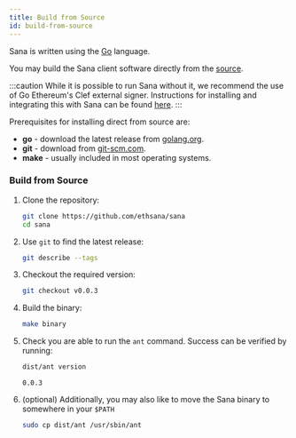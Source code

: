 ```yaml
---
title: Build from Source
id: build-from-source
---
```


Sana is written using the [Go](https://golang.org) language. 

You may build the Sana client software directly from the [source](https://github.com/ethsana/sana).

:::caution
While it is possible to run Sana without it, we recommend the use of Go Ethereum's Clef external signer. Instructions for installing and integrating this with Sana can be found [here](/docs/installation/ant-clef).
:::

Prerequisites for installing direct from source are:

- **go** - download the latest release from [golang.org](https://golang.org/dl).
- **git** - download from [git-scm.com](https://git-scm.com/).
- **make** - usually included in most operating systems.

### Build from Source

1. Clone the repository:

    ```bash
    git clone https://github.com/ethsana/sana
    cd sana
    ```

2. Use `git` to find the latest release:

    ```bash
    git describe --tags
    ```

3. Checkout the required version:

    ```bash
    git checkout v0.0.3
    ```

4. Build the binary:

    ```bash
    make binary
    ```

5. Check you are able to run the `ant` command. Success can be verified by running:

    ```bash
    dist/ant version
    ```

    ```
    0.0.3
    ```

6. (optional) Additionally, you may also like to move the Sana binary to somewhere in your `$PATH`

    ```bash
    sudo cp dist/ant /usr/sbin/ant
    ```
